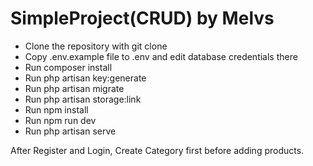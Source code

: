 # SimpleProject(CRUD) by Melvs

- Clone the repository with git clone
- Copy .env.example file to .env and edit database credentials there
- Run composer install
- Run php artisan key:generate
- Run php artisan migrate
- Run php artisan storage:link
- Run npm install
- Run npm run dev
- Run php artisan serve

After Register and Login, Create Category first before adding products.
